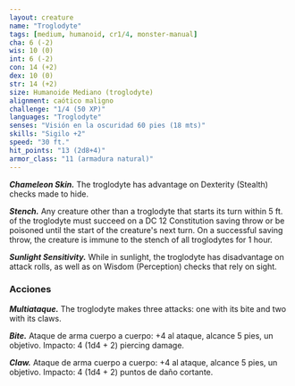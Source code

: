```yaml
---
layout: creature
name: "Troglodyte"
tags: [medium, humanoid, cr1/4, monster-manual]
cha: 6 (-2)
wis: 10 (0)
int: 6 (-2)
con: 14 (+2)
dex: 10 (0)
str: 14 (+2)
size: Humanoide Mediano (troglodyte)
alignment: caótico maligno
challenge: "1/4 (50 XP)"
languages: "Troglodyte"
senses: "Visión en la oscuridad 60 pies (18 mts)"
skills: "Sigilo +2"
speed: "30 ft."
hit_points: "13 (2d8+4)"
armor_class: "11 (armadura natural)"
---
```


***Chameleon Skin.*** The troglodyte has advantage on Dexterity (Stealth) checks made to hide.

***Stench.*** Any creature other than a troglodyte that starts its turn within 5 ft. of the troglodyte must succeed on a DC 12 Constitution saving throw or be poisoned until the start of the creature's next turn. On a successful saving throw, the creature is immune to the stench of all troglodytes for 1 hour.

***Sunlight Sensitivity.*** While in sunlight, the troglodyte has disadvantage on attack rolls, as well as on Wisdom (Perception) checks that rely on sight.

### Acciones

***Multiataque.*** The troglodyte makes three attacks: one with its bite and two with its claws.

***Bite.*** Ataque de arma cuerpo a cuerpo: +4 al ataque, alcance 5 pies, un objetivo. Impacto: 4 (1d4 + 2) piercing damage.

***Claw.*** Ataque de arma cuerpo a cuerpo: +4 al ataque, alcance 5 pies, un objetivo. Impacto: 4 (1d4 + 2) puntos de daño cortante.